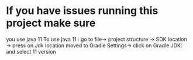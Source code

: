 # If you have issues running this project make sure
you use java 11
To use java 11 :
go to file-> project structure -> SDK location ->
press on Jdk location moved to Gradle Settings-> click on Gradle JDK: and select 11 version
